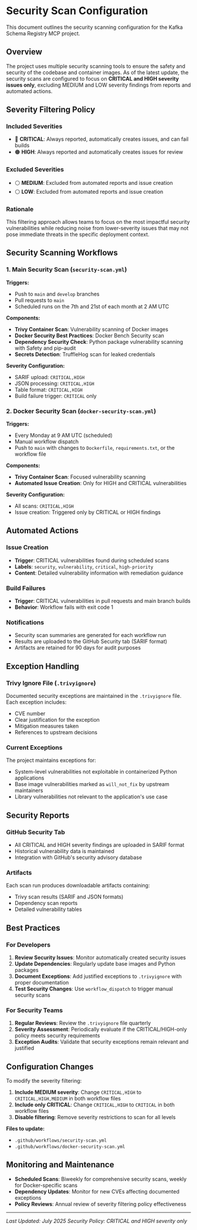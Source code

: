 # Security Scan Configuration

This document outlines the security scanning configuration for the Kafka Schema Registry MCP project.

## Overview

The project uses multiple security scanning tools to ensure the safety and security of the codebase and container images. As of the latest update, the security scans are configured to focus on **CRITICAL and HIGH severity issues only**, excluding MEDIUM and LOW severity findings from reports and automated actions.

## Severity Filtering Policy

### Included Severities
- 🔴 **CRITICAL**: Always reported, automatically creates issues, and can fail builds
- 🟠 **HIGH**: Always reported and automatically creates issues for review

### Excluded Severities
- ⚪ **MEDIUM**: Excluded from automated reports and issue creation
- ⚪ **LOW**: Excluded from automated reports and issue creation

### Rationale
This filtering approach allows teams to focus on the most impactful security vulnerabilities while reducing noise from lower-severity issues that may not pose immediate threats in the specific deployment context.

## Security Scanning Workflows

### 1. Main Security Scan (`security-scan.yml`)
**Triggers:**
- Push to `main` and `develop` branches
- Pull requests to `main`
- Scheduled runs on the 7th and 21st of each month at 2 AM UTC

**Components:**
- **Trivy Container Scan**: Vulnerability scanning of Docker images
- **Docker Security Best Practices**: Docker Bench Security scan
- **Dependency Security Check**: Python package vulnerability scanning with Safety and pip-audit
- **Secrets Detection**: TruffleHog scan for leaked credentials

**Severity Configuration:**
- SARIF upload: `CRITICAL,HIGH`
- JSON processing: `CRITICAL,HIGH`
- Table format: `CRITICAL,HIGH`
- Build failure trigger: `CRITICAL` only

### 2. Docker Security Scan (`docker-security-scan.yml`)
**Triggers:**
- Every Monday at 9 AM UTC (scheduled)
- Manual workflow dispatch
- Push to `main` with changes to `Dockerfile`, `requirements.txt`, or the workflow file

**Components:**
- **Trivy Container Scan**: Focused vulnerability scanning
- **Automated Issue Creation**: Only for HIGH and CRITICAL vulnerabilities

**Severity Configuration:**
- All scans: `CRITICAL,HIGH`
- Issue creation: Triggered only by CRITICAL or HIGH findings

## Automated Actions

### Issue Creation
- **Trigger**: CRITICAL vulnerabilities found during scheduled scans
- **Labels**: `security`, `vulnerability`, `critical`, `high-priority`
- **Content**: Detailed vulnerability information with remediation guidance

### Build Failures
- **Trigger**: CRITICAL vulnerabilities in pull requests and main branch builds
- **Behavior**: Workflow fails with exit code 1

### Notifications
- Security scan summaries are generated for each workflow run
- Results are uploaded to the GitHub Security tab (SARIF format)
- Artifacts are retained for 90 days for audit purposes

## Exception Handling

### Trivy Ignore File (`.trivyignore`)
Documented security exceptions are maintained in the `.trivyignore` file. Each exception includes:
- CVE number
- Clear justification for the exception
- Mitigation measures taken
- References to upstream decisions

### Current Exceptions
The project maintains exceptions for:
- System-level vulnerabilities not exploitable in containerized Python applications
- Base image vulnerabilities marked as `will_not_fix` by upstream maintainers
- Library vulnerabilities not relevant to the application's use case

## Security Reports

### GitHub Security Tab
- All CRITICAL and HIGH severity findings are uploaded in SARIF format
- Historical vulnerability data is maintained
- Integration with GitHub's security advisory database

### Artifacts
Each scan run produces downloadable artifacts containing:
- Trivy scan results (SARIF and JSON formats)
- Dependency scan reports
- Detailed vulnerability tables

## Best Practices

### For Developers
1. **Review Security Issues**: Monitor automatically created security issues
2. **Update Dependencies**: Regularly update base images and Python packages
3. **Document Exceptions**: Add justified exceptions to `.trivyignore` with proper documentation
4. **Test Security Changes**: Use `workflow_dispatch` to trigger manual security scans

### For Security Teams
1. **Regular Reviews**: Review the `.trivyignore` file quarterly
2. **Severity Assessment**: Periodically evaluate if the CRITICAL/HIGH-only policy meets security requirements
3. **Exception Audits**: Validate that security exceptions remain relevant and justified

## Configuration Changes

To modify the severity filtering:

1. **Include MEDIUM severity**: Change `CRITICAL,HIGH` to `CRITICAL,HIGH,MEDIUM` in both workflow files
2. **Include only CRITICAL**: Change `CRITICAL,HIGH` to `CRITICAL` in both workflow files
3. **Disable filtering**: Remove severity restrictions to scan for all levels

**Files to update:**
- `.github/workflows/security-scan.yml`
- `.github/workflows/docker-security-scan.yml`

## Monitoring and Maintenance

- **Scheduled Scans**: Biweekly for comprehensive security scans, weekly for Docker-specific scans
- **Dependency Updates**: Monitor for new CVEs affecting documented exceptions
- **Policy Reviews**: Annual review of severity filtering policy effectiveness

---

*Last Updated: July 2025*
*Security Policy: CRITICAL and HIGH severity only*
